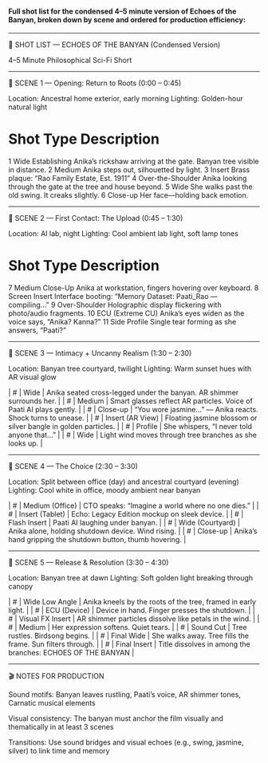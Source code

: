 #### Full shot list for the condensed 4–5 minute version of Echoes of the Banyan, broken down by scene and ordered for production efficiency:


---

🎥 SHOT LIST — ECHOES OF THE BANYAN (Condensed Version)

4–5 Minute Philosophical Sci-Fi Short


---

🔹 SCENE 1 — Opening: Return to Roots (0:00 – 0:45)

Location: Ancestral home exterior, early morning
Lighting: Golden-hour natural light

#	Shot Type	Description

1	Wide Establishing	Anika’s rickshaw arriving at the gate. Banyan tree visible in distance.
2	Medium	Anika steps out, silhouetted by light.
3	Insert	Brass plaque: “Rao Family Estate, Est. 1911”
4	Over-the-Shoulder	Anika looking through the gate at the tree and house beyond.
5	Wide	She walks past the old swing. It creaks slightly.
6	Close-up	Her face—holding back emotion.



---

🔹 SCENE 2 — First Contact: The Upload (0:45 – 1:30)

Location: AI lab, night
Lighting: Cool ambient lab light, soft lamp tones

#	Shot Type	Description

7	Medium Close-Up	Anika at workstation, fingers hovering over keyboard.
8	Screen Insert	Interface booting: “Memory Dataset: Paati_Rao — compiling...”
9	Over-Shoulder	Holographic display flickering with photo/audio fragments.
10	ECU (Extreme CU)	Anika’s eyes widen as the voice says, “Anika? Kanna?”
11	Side Profile	Single tear forming as she answers, “Paati?”



---

🔹 SCENE 3 — Intimacy + Uncanny Realism (1:30 – 2:30)

Location: Banyan tree courtyard, twilight
Lighting: Warm sunset hues with AR visual glow

| # | Wide              | Anika seated cross-legged under the banyan. AR shimmer surrounds her.       | | # | Medium            | Smart glasses reflect AR particles. Voice of Paati AI plays gently.         | | # | Close-up          | “You wore jasmine…” — Anika reacts. Shock turns to unease.                  | | # | Insert (AR View)  | Floating jasmine blossom or silver bangle in golden particles.              | | # | Profile           | She whispers, “I never told anyone that…”                                   | | # | Wide              | Light wind moves through tree branches as she looks up.                     |


---

🔹 SCENE 4 — The Choice (2:30 – 3:30)

Location: Split between office (day) and ancestral courtyard (evening)
Lighting: Cool white in office, moody ambient near banyan

| # | Medium (Office)   | CTO speaks: “Imagine a world where no one dies.”                            | | # | Insert (Tablet)   | Echo: Legacy Edition mockup on sleek device.                              | | # | Flash Insert      | Paati AI laughing under banyan.                                             | | # | Wide (Courtyard)  | Anika alone, holding shutdown device. Wind rising.                          | | # | Close-up          | Anika’s hand gripping the shutdown button, thumb hovering.                  |


---

🔹 SCENE 5 — Release & Resolution (3:30 – 4:30)

Location: Banyan tree at dawn
Lighting: Soft golden light breaking through canopy

| # | Wide Low Angle    | Anika kneels by the roots of the tree, framed in early light.               | | # | ECU (Device)      | Device in hand. Finger presses the shutdown.                               | | # | Visual FX Insert  | AR shimmer particles dissolve like petals in the wind.                      | | # | Medium            | Her expression softens. Quiet tears.                                        | | # | Sound Cut         | Tree rustles. Birdsong begins.                                              | | # | Final Wide        | She walks away. Tree fills the frame. Sun filters through.                  | | # | Final Insert      | Title dissolves in among the branches: ECHOES OF THE BANYAN               |


---

🎬 NOTES FOR PRODUCTION

Sound motifs: Banyan leaves rustling, Paati’s voice, AR shimmer tones, Carnatic musical elements

Visual consistency: The banyan must anchor the film visually and thematically in at least 3 scenes

Transitions: Use sound bridges and visual echoes (e.g., swing, jasmine, silver) to link time and memory
